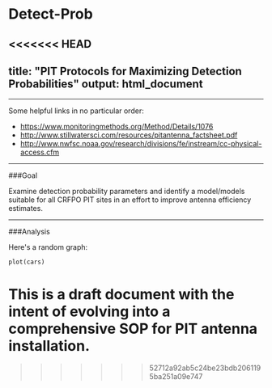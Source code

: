 # Detect-Prob
<<<<<<< HEAD
---
title: "PIT Protocols for Maximizing Detection Probabilities"
output: html_document
---
---

Some helpful links in no particular order:

* <https://www.monitoringmethods.org/Method/Details/1076>
* <http://www.stillwatersci.com/resources/pitantenna_factsheet.pdf>
* <http://www.nwfsc.noaa.gov/research/divisions/fe/instream/cc-physical-access.cfm>

---

###Goal

Examine detection probability parameters and identify a model/models suitable for all CRFPO PIT sites in an effort to improve antenna efficiency estimates.

---
###Analysis

Here's a random graph:

```{r, echo=FALSE}
plot(cars)
```



This is a draft document with the intent of evolving into a comprehensive SOP for PIT antenna installation. 
=======
>>>>>>> 52712a92ab5c24be23bdb2061195ba251a09e747
